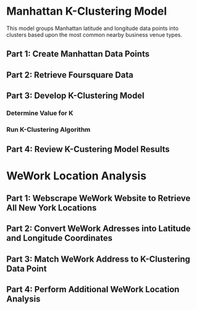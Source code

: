 # Manhattan K-Clustering Model
This model groups Manhattan latitude and longitude data points into clusters based upon the most common nearby business venue types.
## Part 1: Create Manhattan Data Points
## Part 2: Retrieve Foursquare Data
## Part 3: Develop K-Clustering Model
### Determine Value for K
### Run K-Clustering Algorithm
## Part 4: Review K-Custering Model Results

# WeWork Location Analysis
## Part 1: Webscrape WeWork Website to Retrieve All New York Locations
## Part 2: Convert WeWork Adresses into Latitude and Longitude Coordinates
## Part 3: Match WeWork Address to K-Clustering Data Point 
## Part 4: Perform Additional WeWork Location Analysis
